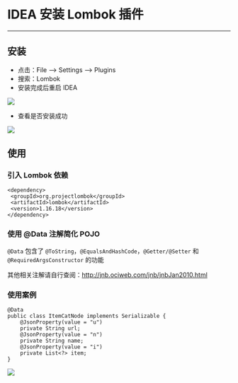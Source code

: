 # IDEA 安装 Lombok 插件

---

## 安装

* 点击：File --> Settings --> Plugins
* 搜索：Lombok
* 安装完成后重启 IDEA

![](/assets/Lusifer1512345603.png)

* 查看是否安装成功

![](/assets/Lusifer1512345786.png)

## 使用

### 引入 Lombok 依赖

```
<dependency>
 <groupId>org.projectlombok</groupId>
 <artifactId>lombok</artifactId>
 <version>1.16.18</version>
</dependency>
```

### 使用 @Data 注解简化 POJO

`@Data` 包含了 `@ToString`，`@EqualsAndHashCode`，`@Getter/@Setter` 和 `@RequiredArgsConstructor` 的功能

其他相关注解请自行查阅：http://jnb.ociweb.com/jnb/jnbJan2010.html

### 使用案例

```
@Data
public class ItemCatNode implements Serializable {
    @JsonProperty(value = "u")
    private String url;
    @JsonProperty(value = "n")
    private String name;
    @JsonProperty(value = "i")
    private List<?> item;
}
```

![](/assets/Lusifer1512346835.png)